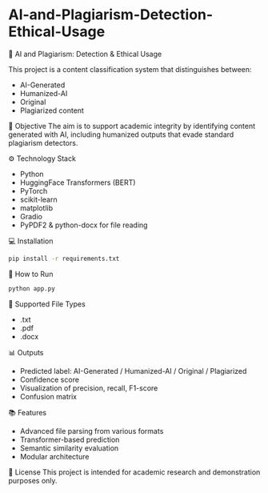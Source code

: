 # AI-and-Plagiarism-Detection-Ethical-Usage
 🧠 AI and Plagiarism: Detection & Ethical Usage

This project is a content classification system that distinguishes between:
- AI-Generated
- Humanized-AI
- Original
- Plagiarized content

📌 Objective
The aim is to support academic integrity by identifying content generated with AI, including humanized outputs that evade standard plagiarism detectors.

⚙️ Technology Stack
- Python
- HuggingFace Transformers (BERT)
- PyTorch
- scikit-learn
- matplotlib
- Gradio
- PyPDF2 & python-docx for file reading

💻 Installation
```bash
pip install -r requirements.txt
```

🚀 How to Run
```bash
python app.py
```

📂 Supported File Types
- .txt
- .pdf
- .docx

📊 Outputs
- Predicted label: AI-Generated / Humanized-AI / Original / Plagiarized
- Confidence score
- Visualization of precision, recall, F1-score
- Confusion matrix

📚 Features
- Advanced file parsing from various formats
- Transformer-based prediction
- Semantic similarity evaluation
- Modular architecture

🔐 License
This project is intended for academic research and demonstration purposes only.
